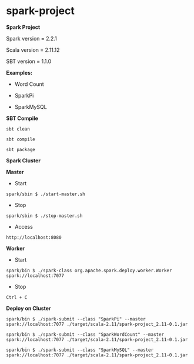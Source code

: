 # spark-project

**Spark Project**

Spark version = 2.2.1

Scala version = 2.11.12

SBT version = 1.1.0

**Examples:**

 - Word Count
 
 - SparkPi
 
 - SparkMySQL
 
**SBT Compile**

`sbt clean`

`sbt compile`

`sbt package` 
 
 
**Spark Cluster**

  **Master**

 - Start
 
 `spark/sbin $ ./start-master.sh `
 
 - Stop 
 
 `spark/sbin $ ./stop-master.sh` 
 
 - Access
 
 `http://localhost:8080`
 
 **Worker**
   
 - Start
 
 `spark/bin $ ./spark-class org.apache.spark.deploy.worker.Worker spark://localhost:7077`
 
 - Stop
 
 `Ctrl + C`
 
 **Deploy on Cluster**
 
 `spark/bin $ ./spark-submit --class "SparkPi" --master spark://localhost:7077 ./target/scala-2.11/spark-project_2.11-0.1.jar`
 
 `spark/bin $ ./spark-submit --class "SparkWordCount" --master spark://localhost:7077 ./target/scala-2.11/spark-project_2.11-0.1.jar`
 
 `spark/bin $ ./spark-submit --class "SparkMySQL" --master spark://localhost:7077 ./target/scala-2.11/spark-project_2.11-0.1.jar`